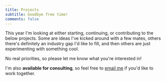 ```yaml
---
title: Projects
subtitle: Goodbye free time!
comments: false
---
```


This year I'm looking at either starting, continuing, or contributing to the below projects. Some are ideas I've kicked around with a few mates, others there's definitely an industry gap I'd like to fill, and then others are just experimenting with something cool.

No real priorities, so please let me know what you're interested in!

I'm also **available for consulting**, so feel free to  <a href="mailto:cole.cornford@gmail.com?subject='Hello! I'm interested in training!">email me</a> if you'd like to work together.